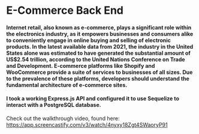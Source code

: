 # E-Commerce Back End
#### Internet retail, also known as e-commerce, plays a significant role within the electronics industry, as it empowers businesses and consumers alike to conveniently engage in online buying and selling of electronic products. In the latest available data from 2021, the industry in the United States alone was estimated to have generated the substantial amount of US$2.54 trillion, according to the United Nations Conference on Trade and Development. E-commerce platforms like Shopify and WooCommerce provide a suite of services to businesses of all sizes. Due to the prevalence of these platforms, developers should understand the fundamental architecture of e-commerce sites.

#### I took a working Express.js API and configured it to use Sequelize to interact with a PostgreSQL database.

Check out the walkthrough video, found here: https://app.screencastify.com/v3/watch/4nyxy18Zgt4SWaoryP91
